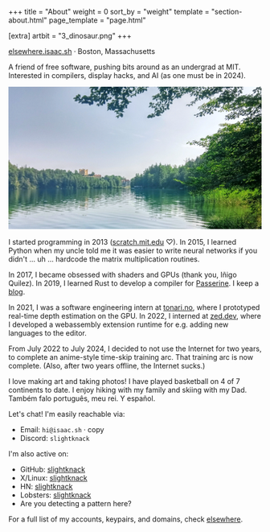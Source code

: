 +++
title = "About"
weight = 0
sort_by = "weight"
template = "section-about.html"
page_template = "page.html"

[extra]
artbit = "3_dinosaur.png"
+++

[elsewhere.isaac.sh](https://elsewhere.isaac.sh) · Boston, Massachusetts

A friend of free software, pushing bits around as an undergrad at MIT. Interested in compilers, display hacks, and AI (as one must be in 2024).

<div class="shader">
    <img
        src="/content/path.jpg"
        alt="A trail weaving through the mountains on a cold spring day"
    >
        <div class="shader_layer specular">
            <!-- <div class="shader_layer mask"></div> -->
        </div>
    </img>
</div>

I started programming in 2013 ([scratch.mit.edu](https://scratch.mit.edu) ♡). In 2015, I learned Python when my uncle told me it was easier to write neural networks if you didn't ... uh ... hardcode the matrix multiplication routines.

In 2017, I became obsessed with shaders and GPUs (thank you, Iñigo Quilez). In 2019, I learned Rust to develop a compiler for [Passerine](/passerine). I keep a [blog](/blog).

In 2021, I was a software engineering intern at [tonari.no](https://tonari.no), where I prototyped real-time depth estimation on the GPU. In 2022, I interned at [zed.dev](https://zed.dev), where I developed a webassembly extension runtime for e.g. adding new languages to the editor.

From July 2022 to July 2024, I decided to not use the Internet for two years, to complete an anime-style time-skip training arc. That training arc is now complete. (Also, after two years offline, the Internet sucks.)

I love making art and taking photos! I have played basketball on 4 of 7 continents to date. I enjoy hiking with my family and skiing with my Dad. Também falo português, meu rei. Y español.

Let's chat! I'm easily reachable via:

- Email: `hi@isaac.sh` · <a onclick="navigator.clipboard.writeText('hi@isaac.sh')" style="cursor: copy;">copy</a>
- Discord: `slightknack`

I'm also active on:

- GitHub: [slightknack](https://github.com/slightknack)
- X/Linux: [slightknack](https://x.com/slightknack)
- HN: [slightknack](https://news.ycombinator.com/threads?id=slightknack)
- Lobsters: [slightknack](https://lobste.rs/~slightknack/threads)
- Are you detecting a pattern here?

For a full list of my accounts, keypairs, and domains, check [elsewhere](https://elsewhere.isaac.sh).

<style>
    .shader * {
        margin: 0;
        padding: 0;
    }

    .shader {
        position: relative;
        overflow: hidden;
        backface-visibility: hidden; /* to force GPU performance */
    }

    .shader img {
        object-fit: cover;
    }

    .shader_layer {
        background: black;
        position: absolute;
        left: 0;
        top: 0;
        width: 100%;
        height: 100%;
        background-size: 100%;
        background-position: center;
    }

    .specular {
        mix-blend-mode: color-dodge;
        background-attachment: fixed;
        background-image: linear-gradient(180deg, black, #04348C77 30%, #E8172177 100%);
    }

    .mask {
        mix-blend-mode: multiply;
        background-image: linear-gradient(180deg, black 20%, #3c5e6d 35%, #f4310e, #f58308 80%, black);
    }
</style>
